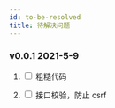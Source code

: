 ```yaml
---
id: to-be-resolved
title: 待解决问题
---
```


### v0.0.1 2021-5-9

1. <input type="checkbox"  /> 粗糙代码

2. <input type="checkbox"  /> 接口校验，防止 csrf
